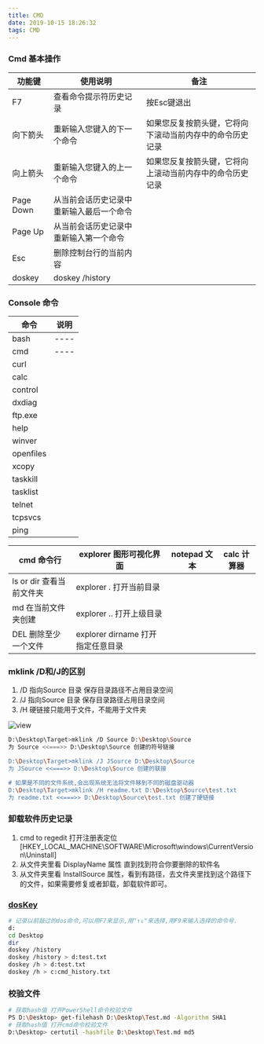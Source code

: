 ```yaml
---
title: CMD
date: 2019-10-15 18:26:32
tags: CMD
---
```



### Cmd 基本操作

|功能键|使用说明|备注|
|------|-------|------|
|F7|查看命令提示符历史记录|按Esc键退出|
|向下箭头|重新输入您键入的下一个命令|如果您反复按箭头键，它将向下滚动当前内存中的命令历史记录
|向上箭头|重新输入您键入的上一个命令| 如果您反复按箭头键，它将向上滚动当前内存中的命令历史记录
|Page Down|从当前会话历史记录中重新输入最后一个命令|
|Page Up|从当前会话历史记录中重新输入第一个命令|
|Esc|删除控制台行的当前内容|
|doskey|doskey /history|

### Console 命令

|命令|说明|
|------|-------|
|bash|----|
|cmd|----|
|curl|
|calc|
|control|
|dxdiag|
|ftp.exe|
|help|
|winver|
|openfiles|
|xcopy|
|taskkill|
|tasklist|
|telnet|
|tcpsvcs|
|ping|


| cmd 命令行               | explorer 图形可视化界面           | notepad 文本 | calc 计算器 |
| ------------------------ | --------------------------------- | ------------ | ----------- |
| ls or dir 查看当前文件夹 | explorer . 打开当前目录           |
| md 在当前文件夹创建      | explorer .. 打开上级目录          |
| DEL 删除至少一个文件     | explorer dirname 打开指定任意目录 |

### mklink /D和/J的区别

1. /D 指向Source 目录 保存目录路径不占用目录空间
1. /J 指向Source 目录 保存目录路径占用目录空间
1. /H 硬链接只能用于文件，不能用于文件夹

![view](../../../../assets/posts/20190326170148.png)

``` bash
D:\Desktop\Target>mklink /D Source D:\Desktop\Source
为 Source <<===>> D:\Desktop\Source 创建的符号链接

D:\Desktop\Target>mklink /J JSource D:\Desktop\Source
为 JSource <<===>> D:\Desktop\Source 创建的联接

# 如果是不同的文件系统,会出现系统无法将文件移到不同的磁盘驱动器
D:\Desktop\Target>mklink /H readme.txt D:\Desktop\Source\test.txt
为 readme.txt <<===>> D:\Desktop\Source\test.txt 创建了硬链接
```

### 卸载软件历史记录

1. cmd to regedit 打开注册表定位[HKEY_LOCAL_MACHINE\SOFTWARE\Microsoft\windows\CurrentVersion\Uninstall]
2. 从文件夹里看 DisplayName 属性 直到找到符合你要删除的软件名
3. 从文件夹里看 InstallSource 属性，看到有路径，去文件夹里找到这个路径下的文件，如果需要修复或者卸载，卸载软件即可。

### [dosKey](https://docs.microsoft.com/en-us/windows-server/administration/windows-commands/doskey)

  ``` bash
  # 记录以前敲过的dos命令,可以用F7来显示,用"↑↓"来选择,用F9来输入选择的命令号.
  d:
  cd Desktop
  dir
  doskey /history
  doskey /history > d:test.txt
  doskey /h > d:test.txt
  doskey /h > c:cmd_history.txt
  ````

### 校验文件

  ```sh
  # 获取hash值 打开PowerShell命令校验文件
  PS D:\Desktop> get-filehash D:\Desktop\Test.md -Algorithm SHA1
  # 获取hash值 打开cmd命令校验文件
  D:\Desktop> certutil -hashfile D:\Desktop\Test.md md5
  ```
